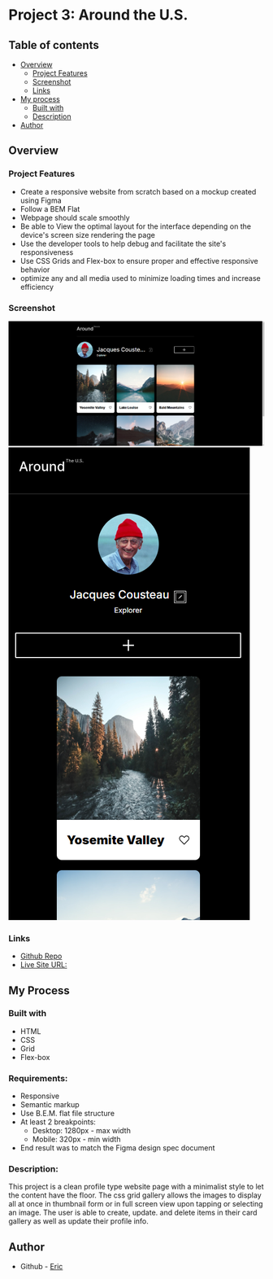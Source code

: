 # Project 3: Around the U.S.

## Table of contents

- [Overview](#overview)
  - [Project Features](#project-features)
  - [Screenshot](#screenshot)
  - [Links](#links)
- [My process](#my-process)
  - [Built with](#built-with)
  - [Description](#description)
- [Author](#author)

## Overview

### Project Features

- Create a responsive website from scratch based on a mockup created using Figma
- Follow a BEM Flat
- Webpage should scale smoothly
- Be able to View the optimal layout for the interface depending on the device's screen size rendering the page
- Use the developer tools to help debug and facilitate the site's responsiveness
- Use CSS Grids and Flex-box to ensure proper and effective responsive behavior
- optimize any and all media used to minimize loading times and increase efficiency

### Screenshot

![Desktop Design](./images/desktop-example.png)
![Mobile Design](./images/mobile-example.png)

### Links

- [Github Repo](https://github.com/ericvegax/se_project_aroundtheus/)
- [Live Site URL:](https://ericvegax.github.io/se_project_aroundtheus/)

## My Process

### Built with

- HTML
- CSS
- Grid
- Flex-box

### Requirements:

- Responsive
- Semantic markup
- Use B.E.M. flat file structure
- At least 2 breakpoints:
  - Desktop: 1280px - max width
  - Mobile: 320px - min width
- End result was to match the Figma design spec document

### Description:

This project is a clean profile type website page with a minimalist style to let the content have the floor. The css grid gallery allows the images to display all at once in thumbnail form or in full screen view upon tapping or selecting an image. The user is able to create, update. and delete items in their card gallery as well as update their profile info.

## Author

- Github - [Eric](https://github.com/ericvegax)